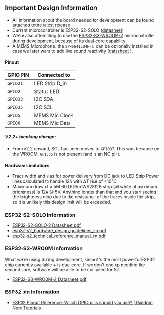## Important Design Information
* All information about the board needed for development can be found attached tothe [latest release](https://github.com/0xjmux/iot_leddriver_hw/releases/latest)
* Current microcontroller is ESP32-S2-SOLO ([datasheet](https://www.espressif.com/sites/default/files/documentation/esp32-s2-solo-2_esp32-s2-solo-2u_datasheet_en.pdf))
* We're also attempting to use the [ESP32-S3-WROOM-2](https://www.espressif.com/sites/default/files/documentation/esp32-s3-wroom-2_datasheet_en.pdf) microcontroller during development, because of its dual-core capability. 
*  A MEMS Microphone, the `SPH0641LU4H-1`, can be optionally installed in case we later want to add live sound reactivity ([datasheet](https://www.knowles.com/docs/default-source/default-document-library/sph0641lm4h-1-datasheet-rev-f.pdf?Status=Master&sfvrsn=217e70b1_0) ).

#### Pinout

| GPIO PIN | Connected to   |
|----------|----------------|
| `GPIO21` | LED Strip D_in |
| `GPIO2`  | Status LED     |
| `GPIO33` | I2C SDA        |
| `GPIO35` | I2C SCL        |
| `GPIO5`  | MEMS Mic Clock |
| `GPIO6`  | MEMS Mic Data  |

##### V2.2+ breaking change:
* From v2.2 onward, SCL has been moved to `GPIO37`. This was because on the WROOM, `GPIO35` is not present (and is an NC pin). 

#### Hardware Limitations
* Trace width and vias for power delivery from DC jack to LED Strip Power lines calculated to handle 12A with ΔT rise of <10°C. 
* Maximum draw of a 5M 60 LED/m WS2812B strip (all white at maximum brightness) is 12A @ 5V. Anything longer than that and you start seeing the brightness drop due to the resistance of the traces inside the strip, so it is unlikely this design limit will be exceeded. 


### ESP32-S2-SOLO Information
* [ESP32-S2-SOLO-2 Datasheet pdf](https://www.espressif.com/sites/default/files/documentation/esp32-s2-solo-2_esp32-s2-solo-2u_datasheet_en.pdf)
* [esp32-s2_hardware_design_guidelines_en.pdf](https://www.espressif.com/sites/default/files/documentation/esp32-s2_hardware_design_guidelines_en.pdf)
* [esp32-s2_technical_reference_manual_en.pdf](https://www.espressif.com/sites/default/files/documentation/esp32-s2_technical_reference_manual_en.pdf)

### ESP32-S3-WROOM Information
What we're using during development, since it's the most powerful ESP32 chip currently available + is dual core. If we don't end up needing the second core, software will be able to be compiled for S2. 
* [ESP32-S3-WROOM-2 Datasheet pdf](https://www.espressif.com/sites/default/files/documentation/esp32-s3-wroom-2_datasheet_en.pdf)

### ESP32 pin information
* [ESP32 Pinout Reference: Which GPIO pins should you use? | Random Nerd Tutorials](https://randomnerdtutorials.com/esp32-pinout-reference-gpios/)

